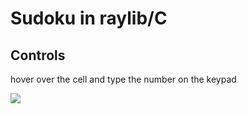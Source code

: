 # Sudoku in raylib/C

## Controls
hover over the cell and type the number on the keypad 

![]("./gameplay.gif")
